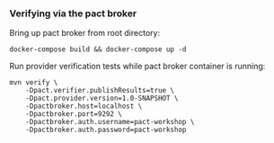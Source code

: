 ### Verifying via the pact broker
Bring up pact broker from root directory:
```
docker-compose build && docker-compose up -d
```

Run provider verification tests while pact broker container is running:
```
mvn verify \
    -Dpact.verifier.publishResults=true \
    -Dpact.provider.version=1.0-SNAPSHOT \
    -Dpactbroker.host=localhost \
    -Dpactbroker.port=9292 \
    -Dpactbroker.auth.username=pact-workshop \
    -Dpactbroker.auth.password=pact-workshop
```

